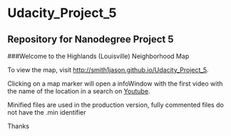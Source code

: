 # Udacity_Project_5
## Repository for Nanodegree Project 5


###Welcome to the Highlands (Louisville) Neighborhood Map

To view the map, visit  http://smith1jason.github.io/Udacity_Project_5.

Clicking on a map marker will open a infoWindow with the first video with the name of the location in a search on [Youtube](www.youtube.com).

Minified files are used in the production version, fully commented files do not have the .min identifier

Thanks
